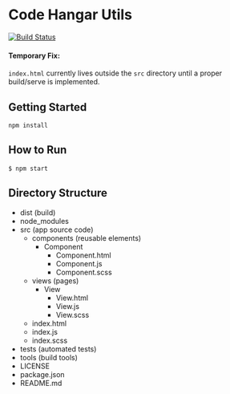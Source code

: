 # Code Hangar Utils

[![Build Status](https://travis-ci.org/codehangar/utils-codehangar.svg?branch=master)](https://travis-ci.org/codehangar/utils-codehangar)

#### Temporary Fix:
`index.html` currently lives outside the `src` directory until a proper build/serve is implemented.

## Getting Started
```shell
npm install
```

## How to Run
```shell
$ npm start
```

## Directory Structure
- dist (build)
- node_modules
- src (app source code)
	- components (reusable elements)
 		- Component
 			- Component.html
 			- Component.js
 			- Component.scss
	- views (pages)
		- View
			- View.html
			- View.js
			- View.scss
	- index.html
	- index.js
	- index.scss
- tests (automated tests)
- tools (build tools)
- LICENSE
- package.json
- README.md

